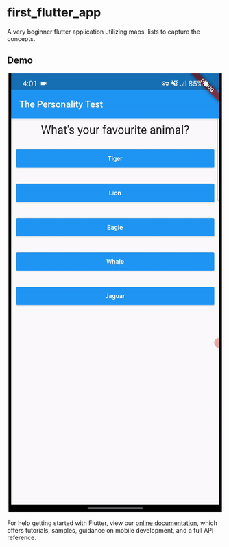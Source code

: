 # first_flutter_app

A very beginner flutter application utilizing maps, lists to capture the concepts.


## Demo
<p align="center"><img src="personalityu.gif"/></p>

For help getting started with Flutter, view our
[online documentation](https://flutter.dev/docs), which offers tutorials,
samples, guidance on mobile development, and a full API reference.
